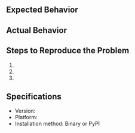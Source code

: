 ## Expected Behavior


## Actual Behavior


## Steps to Reproduce the Problem

  1.
  2.
  3.

## Specifications

  - Version:
  - Platform:
  - Installation method: Binary or PyPI